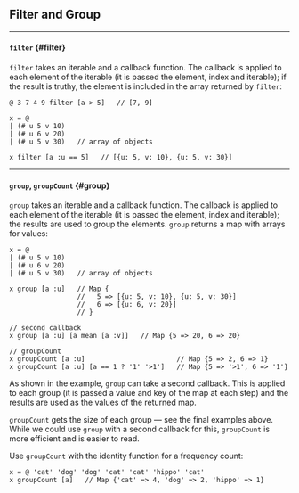## Filter and Group

---

#### `filter` {#filter}

`filter` takes an iterable and a callback function. The callback is applied to each element of the iterable (it is passed the element, index and iterable); if the result is truthy, the element is included in the array returned by `filter`:

```
@ 3 7 4 9 filter [a > 5]   // [7, 9]

x = @ 
| (# u 5 v 10)
| (# u 6 v 20)
| (# u 5 v 30)   // array of objects

x filter [a :u == 5]   // [{u: 5, v: 10}, {u: 5, v: 30}]
```

---

#### `group`, `groupCount` {#group}

`group` takes an iterable and a callback function. The callback is applied to each element of the iterable (it is passed the element, index and iterable); the results are used to group the elements. `group` returns a map with arrays for values:

```
x = @ 
| (# u 5 v 10)
| (# u 6 v 20)
| (# u 5 v 30)   // array of objects
  
x group [a :u]   // Map {
                 //   5 => [{u: 5, v: 10}, {u: 5, v: 30}]
                 //   6 => [{u: 6, v: 20}]
                 // }

// second callback
x group [a :u] [a mean [a :v]]   // Map {5 => 20, 6 => 20}

// groupCount
x groupCount [a :u]                       // Map {5 => 2, 6 => 1}
x groupCount [a :u] [a == 1 ? '1' '>1']   // Map {5 => '>1', 6 => '1'}
```

As shown in the example, `group` can take a second callback. This is applied to each group (it is passed a value and key of the map at each step) and the results are used as the values of the returned map.

`groupCount` gets the size of each group &mdash; see the final examples above. While we could use `group` with a second callback for this, `groupCount` is more efficient and is easier to read. 

Use `groupCount` with the identity function for a frequency count:

```
x = @ 'cat' 'dog' 'dog' 'cat' 'cat' 'hippo' 'cat'
x groupCount [a]   // Map {'cat' => 4, 'dog' => 2, 'hippo' => 1}
```